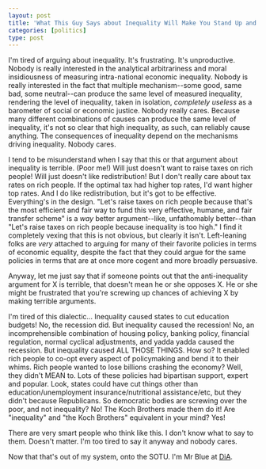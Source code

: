 ```yaml
---
layout: post
title: 'What This Guy Says about Inequality Will Make You Stand Up and Cheer (or Puke)'
categories: [politics]
type: post
---
```


I'm tired of arguing about inequality. It's frustrating. It's unproductive. Nobody is really interested in the analytical arbitrariness and moral insidiousness of measuring intra-national economic inequality. Nobody is really interested in the fact that multiple mechanism--some good, same bad, some neutral--can produce the same level of measured inequality, rendering the level of inequality, taken in isolation, *completely useless* as a barometer of social or economic justice. Nobody really cares. Because many different combinations of causes can produce the same level of inequality, it's not so clear that high inequality, as such, can reliably cause anything. The consequences of inequality depend on the mechanisms driving inequality. Nobody cares.

I tend to be misunderstand when I say that this or that argument about inequality is terrible. (Poor me!) Will just doesn't want to raise taxes on rich people! Will just doesn't like redistribution! But I don't really care about tax rates on rich people. If the optimal tax had higher top rates, I'd want higher top rates. And I do like redistribution, but it's got to be effective. Everything's in the design. "Let's raise taxes on rich people because that's the most efficient and fair way to fund this very effective, humane, and fair transfer scheme" is a *way* better argument--like, unfathomably better--than "Let's raise taxes on rich people because inequality is too high." I find it completely vexing that this is not obvious, but clearly it isn't. Left-leaning folks are *very* attached to arguing for many of their favorite policies in terms of economic equality, despite the fact that they could argue for the same policies in terms that are at once more cogent and more broadly persuasive. 

Anyway, let me just say that if someone points out that the anti-inequality argument for X is terrible, that doesn't mean he or she opposes X. He or she might be frustrated that you're screwing up chances of achieving X by making terrible arguments.

I'm tired of this dialectic... Inequality caused states to cut education budgets! No, the recession did. But inequality caused the recession! No, an incomprehensible combination of housing policy, banking policy, financial regulation, normal cyclical adjustments, and yadda yadda caused the recession. But inequality caused ALL THOSE THINGS. How so? It enabled rich people to co-opt every aspect of policymaking and bend it to their whims. Rich people wanted to lose billions crashing the economy? Well, they didn't MEAN to. Lots of these policies had bipartisan support, expert and popular. Look, states could have cut things other than education/unemployment insurance/nutritional assistance/etc, but they didn't because Republicans. So democratic bodies are screwing over the poor, and not inequality? No! The Koch Brothers made them do it! Are "inequality" and "the Koch Brothers" equivalent in your mind? Yes!

There are very smart people who think like this. I don't know what to say to them. Doesn't matter. I'm too tired to say it anyway and nobody cares. 

Now that that's out of my system, onto the SOTU. I'm Mr Blue at [DiA](http://economist.com/democracyinamerica). 